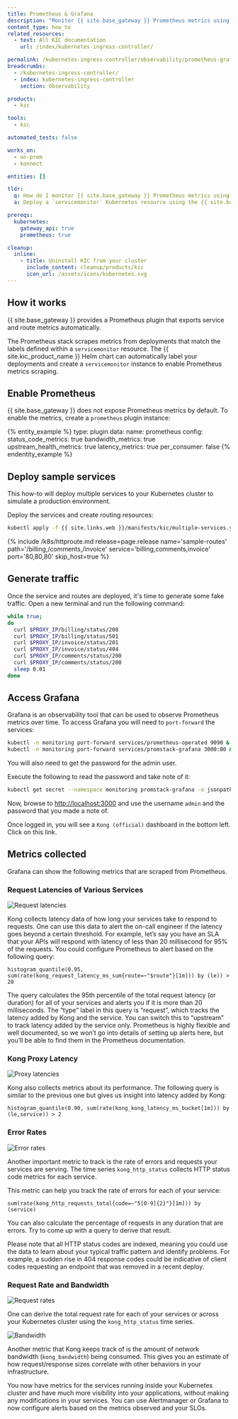 ```yaml
---
title: Prometheus & Grafana
description: "Monitor {{ site.base_gateway }} Prometheus metrics using {{ site.kic_product_name}} and Grafana"
content_type: how_to
related_resources:
  - text: All KIC documentation
    url: /index/kubernetes-ingress-controller/

permalink: /kubernetes-ingress-controller/observability/prometheus-grafana/
breadcrumbs:
  - /kubernetes-ingress-controller/
  - index: kubernetes-ingress-controller
    section: Observability

products:
  - kic

tools:
  - kic

automated_tests: false

works_on:
  - on-prem
  - konnect

entities: []

tldr:
  q: How do I monitor {{ site.base_gateway }} Prometheus metrics using Grafana?
  a: Deploy a `servicemonitor` Kubernetes resource using the {{ site.base_gateway }} Helm chart, then use a `KongClusterPlugin` to configure the `prometheus` plugin for all services in the cluster.

prereqs:
  kubernetes:
    gateway_api: true
    prometheus: true

cleanup:
  inline:
    - title: Uninstall KIC from your cluster
      include_content: cleanup/products/kic
      icon_url: /assets/icons/kubernetes.svg
---
```


## How it works

{{ site.base_gateway }} provides a Prometheus plugin that exports service and route metrics automatically. 

The Prometheus stack scrapes metrics from deployments that match the labels defined within a `servicemonitor` resource. The {{ site.kic_product_name }} Helm chart can automatically label your deployments and create a `servicemonitor` instance to enable Prometheus metrics scraping.

## Enable Prometheus

{{ site.base_gateway }} does not expose Prometheus metrics by default. To enable the metrics, create a `prometheus` plugin instance:

{% entity_example %}
type: plugin
data:
  name: prometheus
  config:
    status_code_metrics: true
    bandwidth_metrics: true
    upstream_health_metrics: true
    latency_metrics: true
    per_consumer: false
{% endentity_example %}

## Deploy sample services

This how-to will deploy multiple services to your Kubernetes cluster to simulate a production environment.

Deploy the services and create routing resources:

```bash
kubectl apply -f {{ site.links.web }}/manifests/kic/multiple-services.yaml -n kong
```

{% include /k8s/httproute.md release=page.release name='sample-routes' path='/billing,/comments,/invoice' service='billing,comments,invoice' port='80,80,80' skip_host=true %}

## Generate traffic

Once the service and routes are deployed, it's time to generate some fake traffic. Open a new terminal and run the following command:

```bash
while true;
do
  curl $PROXY_IP/billing/status/200
  curl $PROXY_IP/billing/status/501
  curl $PROXY_IP/invoice/status/201
  curl $PROXY_IP/invoice/status/404
  curl $PROXY_IP/comments/status/200
  curl $PROXY_IP/comments/status/200
  sleep 0.01
done
```

## Access Grafana

Grafana is an observability tool that can be used to observe Prometheus metrics over time. To access Grafana you will need to `port-forward` the services:

```bash
kubectl -n monitoring port-forward services/prometheus-operated 9090 &
kubectl -n monitoring port-forward services/promstack-grafana 3000:80 &
```

You will also need to get the password for the admin user.

Execute the following to read the password and take note of it:

```bash
kubectl get secret --namespace monitoring promstack-grafana -o jsonpath="{.data.admin-password}" | base64 --decode ; echo
```

Now, browse to [http://localhost:3000](http://localhost:3000) and use the username `admin` and the password that you made a note of.

Once logged in, you will see a `Kong (official)` dashboard in the bottom left. Click on this link.

## Metrics collected

Grafana can show the following metrics that are scraped from Prometheus.

### Request Latencies of Various Services

![Request latencies](/assets/images/kic/grafana/request-latencies.png)

Kong collects latency data of how long your services take to respond to requests. One can use this data to alert the on-call engineer if the latency goes beyond a certain threshold. For example, let’s say you have an SLA that your APIs will respond with latency of less than 20 millisecond for 95% of the requests. You could configure Prometheus to alert based on the following query:

```text
histogram_quantile(0.95, sum(rate(kong_request_latency_ms_sum{route=~"$route"}[1m])) by (le)) > 20
```

The query calculates the 95th percentile of the total request latency (or duration) for all of your services and alerts you if it is more than 20 milliseconds. The “type” label in this query is “request”, which tracks the latency added by Kong and the service. You can switch this to “upstream” to track latency added by the service only. Prometheus is highly flexible and well documented, so we won’t go into details of setting up alerts here, but you’ll be able to find them in the Prometheus documentation.

### Kong Proxy Latency

![Proxy latencies](/assets/images/kic/grafana/proxy-latencies.png)

Kong also collects metrics about its performance. The following query is similar to the previous one but gives us insight into latency added by Kong:

```text
histogram_quantile(0.90, sum(rate(kong_kong_latency_ms_bucket[1m])) by (le,service)) > 2
```

### Error Rates

![Error rates](/assets/images/kic/grafana/error-rates.png)

Another important metric to track is the rate of errors and requests your services are serving. The time series `kong_http_status` collects HTTP status code metrics for each service.

This metric can help you track the rate of errors for each of your service:

```text
sum(rate(kong_http_requests_total{code=~"5[0-9]{2}"}[1m])) by (service)
```

You can also calculate the percentage of requests in any duration that are errors. Try to come up with a query to derive that result.

Please note that all HTTP status codes are indexed, meaning you could use the data to learn about your typical traffic pattern and identify problems. For example, a sudden rise in 404 response codes could be indicative of client codes requesting an endpoint that was removed in a recent deploy.

### Request Rate and Bandwidth

![Request rates](/assets/images/kic/grafana/request-rate.png)

One can derive the total request rate for each of your services or across your Kubernetes cluster using the `kong_http_status` time series.

![Bandwidth](/assets/images/kic/grafana/bandwidth.png)

Another metric that Kong keeps track of is the amount of network bandwidth (`kong_bandwidth`) being consumed. This gives you an estimate of how request/response sizes correlate with other behaviors in your infrastructure.

You now have metrics for the services running inside your Kubernetes cluster and have much more visibility into your applications, without making any modifications in your services. You can use Alertmanager or Grafana to now configure alerts based on
the metrics observed and your SLOs.
